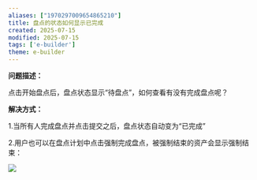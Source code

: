 ```yaml
---
aliases: ["1970297009654865210"]
title: 盘点的状态如何显示已完成
created: 2025-07-15
modified: 2025-07-15
tags: ['e-builder']
theme: e-builder
---
```


**问题描述：**

点击开始盘点后，盘点状态显示“待盘点”，如何查看有没有完成盘点呢？

**解决方式：**

1.当所有人完成盘点并点击提交之后，盘点状态自动变为“已完成”

2.用户也可以在盘点计划中点击强制完成盘点，被强制结束的资产会显示强制结束：

![](d62b4d424ac6b2d699a0924ec2c524d7.jpg)